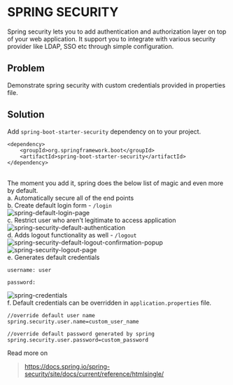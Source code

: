 # SPRING SECURITY

Spring security lets you to add authentication and authorization layer on top of your web application. It support you to integrate with various security provider like LDAP, SSO etc through simple configuration. 

## Problem
Demonstrate spring security with custom credentials provided in properties file.

## Solution
Add `spring-boot-starter-security` dependency on to your project.<br>
````
<dependency>
	<groupId>org.springframework.boot</groupId>
	<artifactId>spring-boot-starter-security</artifactId>
</dependency>
````
<br>The moment you add it, spring does the below list of magic and even more by default.<br>
a. Automatically secure all of the end points<br>
b. Create default login form - `/login`<br>
![spring-default-login-page](https://user-images.githubusercontent.com/36845597/64909014-59638680-d724-11e9-818f-55cbfa43bf00.png)
<br>c. Restrict user who aren't legitimate to access application<br>
![spring-security-default-authentication](https://user-images.githubusercontent.com/36845597/64909041-a6475d00-d724-11e9-845b-1b511186c66a.png)
<br>d. Adds logout functionality as well - `/logout`<br>
![spring-security-default-logout-confirmation-popup](https://user-images.githubusercontent.com/36845597/64909060-d4c53800-d724-11e9-9ffa-3dfb42dd14d0.png)
<br>
![spring-security-logout-page](https://user-images.githubusercontent.com/36845597/64909116-a5fb9180-d725-11e9-9472-f8beb5f34c52.png)
<br>e. Generates default credentials<br>
````
username: user
````
````
password:
````
![spring-credentials](https://user-images.githubusercontent.com/36845597/64909206-bb24f000-d726-11e9-8ac8-fc4f95e5b1a5.png)
<br>f. Default credentials can be overridden in `application.properties` file.<br>
````
//override default user name
spring.security.user.name=custom_user_name

//override default password generated by spring
spring.security.user.password=custom_password
````  

Read more on
> https://docs.spring.io/spring-security/site/docs/current/reference/htmlsingle/